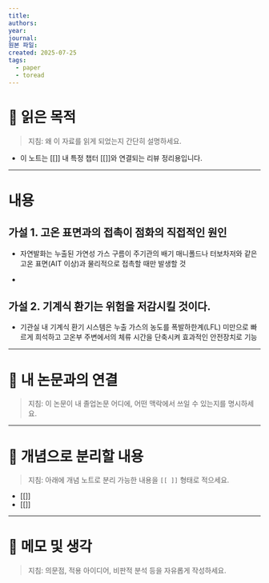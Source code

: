 ```yaml
---
title: 
authors: 
year: 
journal: 
원본 파일: 
created: 2025-07-25
tags:
  - paper
  - toread
---
```

# 🎯 읽은 목적  
> 지침: 왜 이 자료를 읽게 되었는지 간단히 설명하세요.

- 이 노트는 [[]] 내 특정 챕터 [[]]와 연결되는 리뷰 정리용입니다.  
---

# 내용

## 가설 1. 고온 표면과의 접촉이 점화의 직접적인 원인

- 자연발화는 누출된 가연성 가스 구름이 주기관의 배기 매니폴드나 터보차저와 같은 고온 표면(AIT 이상)과 물리적으로 접촉할 때만 발생할 것

- 
## 가설 2. 기계식 환기는 위험을 저감시킬 것이다.

- 기관실 내 기계식 환기 시스템은 누출 가스의 농도를 폭발하한계(LFL) 미만으로 빠르게 희석하고 고온부 주변에서의 체류 시간을 단축시켜 효과적인 안전장치로 기능







---

# 🧠 내 논문과의 연결  
> 지침: 이 논문이 내 졸업논문 어디에, 어떤 맥락에서 쓰일 수 있는지를 명시하세요.

---

# 🧩 개념으로 분리할 내용  
> 지침: 아래에 개념 노트로 분리 가능한 내용을 `[[ ]]` 형태로 적으세요.

- [[]]
- [[]]

---

# 💬 메모 및 생각  
> 지침: 의문점, 적용 아이디어, 비판적 분석 등을 자유롭게 작성하세요.
